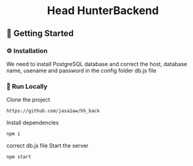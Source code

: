 <div align='center'>

<h1>Head HunterBackend</h1>
</div>

## :toolbox: Getting Started

### :gear: Installation

We need to install PostgreSQL database and correct the host, database name, usename and password in the config folder db.js file


### :running: Run Locally

Clone the project

```bash
https://github.com/jasa1aw/hh_back
```
Install dependencies
```bash
npm i
```
correct db.js file
Start the server
```bash
npm start
```
